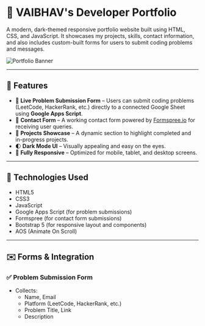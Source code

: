 # 💼 VAIBHAV's Developer Portfolio

A modern, dark-themed responsive portfolio website built using HTML, CSS, and JavaScript. It showcases my projects, skills, contact information, and also includes custom-built forms for users to submit coding problems and messages.

![Portfolio Banner](assets/images/banner-preview.webp)

---

## 🚀 Features

- 🔗 **Live Problem Submission Form** – Users can submit coding problems (LeetCode, HackerRank, etc.) directly to a connected Google Sheet using **Google Apps Script**.
- 📩 **Contact Form** – A working contact form powered by [Formspree.io](https://formspree.io) for receiving user queries.
- 📂 **Projects Showcase** – A dynamic section to highlight completed and in-progress projects.
- 🌓 **Dark Mode UI** – Visually appealing and easy on the eyes.
- 📱 **Fully Responsive** – Optimized for mobile, tablet, and desktop screens.

---

## 🧠 Technologies Used

- HTML5
- CSS3
- JavaScript
- Google Apps Script (for problem submissions)
- Formspree (for contact form submissions)
- Bootstrap 5 (for responsive layout and components)
- AOS (Animate On Scroll)

---

## ✉️ Forms & Integration

### ✅ Problem Submission Form

- Collects:
  - Name, Email
  - Platform (LeetCode, HackerRank, etc.)
  - Problem Title, Link
  - Description
